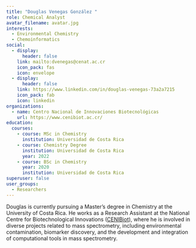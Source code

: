 ```yaml
---
title: "Douglas Venegas González "
role: Chemical Analyst
avatar_filename: avatar.jpg
interests:
  - Environmental Chemistry
  - Chemoinformatics
social:
  - display:
      header: false
    link: mailto:dvenegas@cenat.ac.cr
    icon_pack: fas
    icon: envelope
  - display:
      header: false
    link: https://www.linkedin.com/in/douglas-venegas-73a2a7215
    icon_pack: fab
    icon: linkedin
organizations:
  - name: Centro Nacional de Innovaciones Biotecnológicas
    url: https://www.cenibiot.ac.cr/
education:
  courses:
    - course: MSc in Chemistry
      institution: Universidad de Costa Rica
    - course: Chemistry Degree
      institution: Universidad de Costa Rica
      year: 2022
    - course: BSc in Chemistry
      year: 2020
      institution: Universidad de Costa Rica
superuser: false
user_groups:
  - Researchers
---
```

Douglas is currently pursuing a Master’s degree in Chemistry at the University of Costa Rica. He works as a Research Assistant at the National Centre for Biotechnological Innovations ([CENIBiot](https://www.cenibiot.ac.cr/en/)), where he is involved in diverse projects related to mass spectrometry, including environmental contamination, biomarker discovery, and the development and integration of computational tools in mass spectrometry.
